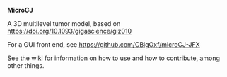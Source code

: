 **MicroCJ**

A 3D multilevel tumor model, based on https://doi.org/10.1093/gigascience/giz010

For a GUI front end, see https://github.com/CBigOxf/microCJ-JFX

See the wiki for information on how to use and how to contribute, among other things.
